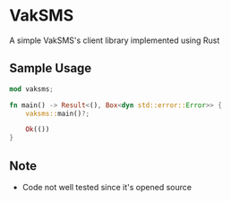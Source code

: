 # VakSMS
A simple VakSMS's client library implemented using Rust


## Sample Usage
```rust
mod vaksms;

fn main() -> Result<(), Box<dyn std::error::Error>> {
    vaksms::main()?;

    Ok(())
}
```

## Note

- Code not well tested since it's opened source
